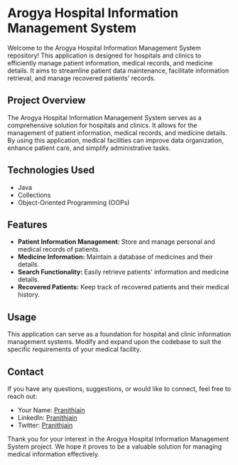 # Arogya Hospital Information Management System

Welcome to the Arogya Hospital Information Management System repository! This application is designed for hospitals and clinics to efficiently manage patient information, medical records, and medicine details. It aims to streamline patient data maintenance, facilitate information retrieval, and manage recovered patients' records.

## Project Overview

The Arogya Hospital Information Management System serves as a comprehensive solution for hospitals and clinics. It allows for the management of patient information, medical records, and medicine details. By using this application, medical facilities can improve data organization, enhance patient care, and simplify administrative tasks.

## Technologies Used

- Java
- Collections
- Object-Oriented Programming (OOPs)

## Features

- **Patient Information Management:** Store and manage personal and medical records of patients.
- **Medicine Information:** Maintain a database of medicines and their details.
- **Search Functionality:** Easily retrieve patients' information and medicine details.
- **Recovered Patients:** Keep track of recovered patients and their medical history.

## Usage

This application can serve as a foundation for hospital and clinic information management systems. Modify and expand upon the codebase to suit the specific requirements of your medical facility.

## Contact

If you have any questions, suggestions, or would like to connect, feel free to reach out:

- Your Name: [Pranithjain](mailto:pranithjainbp84@gmail.com)
- LinkedIn: [Pranithjain](https://www.linkedin.com/in/pranith-jain-bp-a2704024b/)
- Twitter: [Pranithjain](https://twitter.com/PranithJain84/)
  

Thank you for your interest in the Arogya Hospital Information Management System project. We hope it proves to be a valuable solution for managing medical information effectively.
